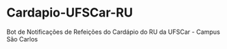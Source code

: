 # Cardapio-UFSCar-RU
Bot de Notificações de Refeições do Cardápio do RU da UFSCar - Campus São Carlos
